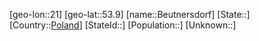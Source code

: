 ﻿---
location: [53.9,21]
type: City
tags:
- geo/City


SpocWebEntityId: 29161
isDeleted: false
confidential: public

---
[geo-lon::21]
[geo-lat::53.9]
[name::Beutnersdorf]
[State::]
[Country::[Poland](geo/Continent/Europe/Poland.md)]
[StateId::]
[Population::]
[Unknown::]

